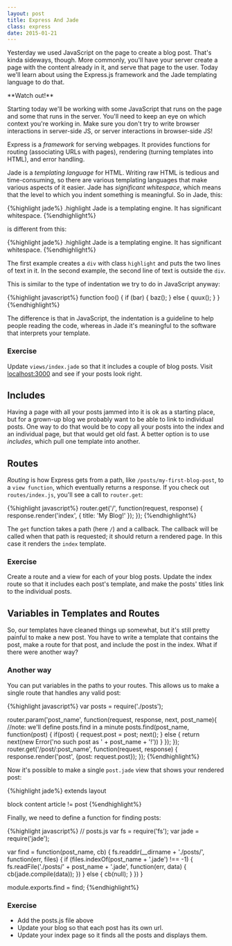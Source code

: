 ```yaml
---
layout: post
title: Express And Jade
class: express
date: 2015-01-21
---
```


Yesterday we used JavaScript on the page to create a blog post. That's kinda sideways, though. More commonly, you'll have your server create a page with the content already in it, and serve that page to the user. Today we'll learn about using the Express.js framework and the Jade templating language to do that.

<aside>
**Watch out!**

Starting today we'll be working with some JavaScript that runs on the page and some that runs in the server. You'll need to keep an eye on which context you're working in. Make sure you don't try to write browser interactions in server-side JS, or server interactions in browser-side JS!
</aside>

Express is a _framework_ for serving webpages. It provides functions for routing (associating URLs with pages), rendering (turning templates into HTML), and error handling.

Jade is a _templating language_ for HTML. Writing raw HTML is tedious and time-consuming, so there are various templating languages that make various aspects of it easier. Jade has _significant whitespace_, which means that the level to which you indent something is meaningful. So in Jade, this:

{%highlight jade%}
.highlight
    Jade is a templating engine.
    It has significant whitespace.
{%endhighlight%}

is different from this:

{%highlight jade%}
.highlight
    Jade is a templating engine.
It has significant whitespace.
{%endhighlight%}

The first example creates a `div` with class `highlight` and puts the two lines of text in it. In the second example, the second line of text is outside the `div`.

This is similar to the type of indentation we try to do in JavaScript anyway:

{%highlight javascript%}
function foo() {
    if (bar) {
        baz();
    } else {
        quux();
    }
}
{%endhighlight%}

The difference is that in JavaScript, the indentation is a guideline to help people reading the code, whereas in Jade it's meaningful to the software that interprets your template.

### Exercise

Update `views/index.jade` so that it includes a couple of blog posts. Visit [localhost:3000](http://localhost:3000) and see if your posts look right.

## Includes

Having a page with all your posts jammed into it is ok as a starting place, but for a grown-up blog we probably want to be able to link to individual posts. One way to do that would be to copy all your posts into the index and an individual page, but that would get old fast. A better option is to use _includes_, which pull one template into another.

## Routes

_Routing_ is how Express gets from a path, like `/posts/my-first-blog-post`, to a `view function`, which eventually returns a response. If you check out `routes/index.js`, you'll see a call to `router.get`:

{%highlight javascript%}
router.get('/', function(request, response) {
  response.render('index', { title: 'My Blog!' });
});
{%endhighlight%}

The `get` function takes a path (here `/`) and a callback. The callback will be called when that path is requested; it should return a rendered page. In this case it renders the `index` template.

### Exercise

Create a route and a view for each of your blog posts. Update the index route so that it includes each post's template, and make the posts' titles link to the individual posts.

## Variables in Templates and Routes

So, our templates have cleaned things up somewhat, but it's still pretty painful to make a new post. You have to write a template that contains the post, make a route for that post, and include the post in the index. What if there were another way?

### Another way

You can put variables in the paths to your routes. This allows us to make a single route that handles any valid post:

{%highlight javascript%}
var posts = require('./posts');

router.param('post_name', function(request, response, next, post_name){
    //note: we'll define posts.find in a minute
    posts.find(post_name, function(post) {
        if(post) {
            request.post = post;
            next();
        } else {
            return next(new Error('no such post as ' + post_name + '!'))
        }
    });
});
router.get('/post/:post_name', function(request, response) {
    response.render('post', {post: request.post});
});
{%endhighlight%}

Now it's possible to make a single `post.jade` view that shows your rendered post:

{%highlight jade%}
extends layout

block content
    article
        != post
{%endhighlight%}

Finally, we need to define a function for finding posts:

{%highlight javascript%}
// posts.js
var fs = require('fs');
var jade = require('jade');

var find = function(post_name, cb) {
    fs.readdir(__dirname + './posts/', function(err, files) {
        if (files.indexOf(post_name + '.jade') !== -1) {
            fs.readFile('./posts/' + post_name + '.jade', function(err, data) {
                cb(jade.compile(data));
            })
        } else {
            cb(null);
        }
    })
}

module.exports.find = find;
{%endhighlight%}

### Exercise

* Add the posts.js file above
* Update your blog so that each post has its own url.
* Update your index page so it finds all the posts and displays them.
